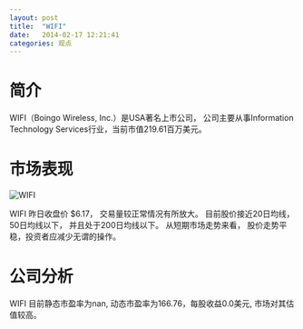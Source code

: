 ```yaml
---
layout: post
title:  "WIFI"
date:   2014-02-17 12:21:41
categories: 观点
---
```


# 简介
WIFI（Boingo Wireless, Inc.）是USA著名上市公司，
公司主要从事Information Technology Services行业，当前市值219.61百万美元。

# 市场表现

![WIFI](http://finviz.com/chart.ashx?t=WIFI&ty=c&ta=1&p=d&s=l)

WIFI 昨日收盘价 $6.17，
交易量较正常情况有所放大。
目前股价接近20日均线，
50日均线以下，
并且处于200日均线以下。
从短期市场走势来看，
股价走势平稳，投资者应减少无谓的操作。

# 公司分析
WIFI 目前静态市盈率为nan, 动态市盈率为166.76，每股收益0.0美元,
市场对其估值较高。
